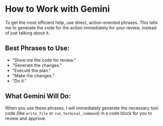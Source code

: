 # How to Work with Gemini

To get the most efficient help, use direct, action-oriented phrases. This tells me to generate the code for the action immediately for your review, instead of just talking about it.

## Best Phrases to Use:

*   "Show me the code for review."
*   "Generate the changes."
*   "Execute the plan."
*   "Make the changes."
*   "Do it."

## What Gemini Will Do:

When you use these phrases, I will immediately generate the necessary tool code (like `write_file` or `run_terminal_command`) in a code block for you to review and approve.
